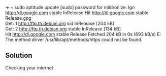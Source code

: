 ➜  ~  sudo aptitude update 
[sudo] password for mildronize: 
Ign http://dl.google.com stable InRelease
Hit http://dl.google.com stable Release.gpg                                     
Get: 1 http://ftp.th.debian.org sid InRelease [204 kB]                          
Get: 2 http://ftp.th.debian.org stable InRelease [134 kB]                       
Hit http://dl.google.com stable Release
Fetched 204 kB in 0s (693 kB/s)
E: The method driver /usr/lib/apt/methods/https could not be found.


## Solution
Checking your internet